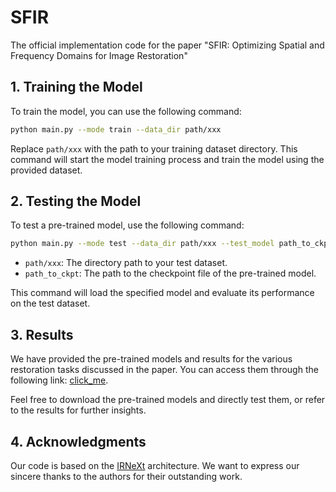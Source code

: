 # SFIR
The official implementation code for the paper "SFIR: Optimizing Spatial and Frequency Domains for Image Restoration"

## 1. Training the Model

To train the model, you can use the following command:

```bash
python main.py --mode train --data_dir path/xxx
```

Replace `path/xxx` with the path to your training dataset directory. This command will start the model training process and train the model using the provided dataset.

## 2. Testing the Model

To test a pre-trained model, use the following command:

```bash
python main.py --mode test --data_dir path/xxx --test_model path_to_ckpt
```

- `path/xxx`: The directory path to your test dataset.
- `path_to_ckpt`: The path to the checkpoint file of the pre-trained model.

This command will load the specified model and evaluate its performance on the test dataset.

## 3. Results

We have provided the pre-trained models and results for the various restoration tasks discussed in the paper. You can access them through the following link: [click_me](https://drive.google.com/drive/folders/1oncEBISMVSOCsW6eAGriL6tzeJcqFboD?usp=drive_link).

Feel free to download the pre-trained models and directly test them, or refer to the results for further insights.

## 4. Acknowledgments

Our code is based on the [IRNeXt](https://github.com/c-yn/IRNeXt) architecture. We want to express our sincere thanks to the authors for their outstanding work.
